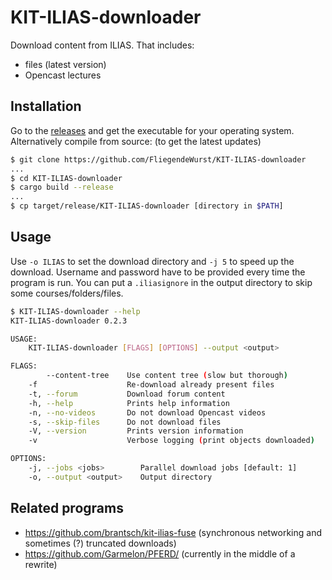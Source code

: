 # KIT-ILIAS-downloader

Download content from ILIAS. That includes:

* files (latest version)
* Opencast lectures

## Installation

Go to the [releases](../../releases) and get the executable for your operating system. Alternatively compile from source: (to get the latest updates)
```sh
$ git clone https://github.com/FliegendeWurst/KIT-ILIAS-downloader
...
$ cd KIT-ILIAS-downloader
$ cargo build --release
...
$ cp target/release/KIT-ILIAS-downloader [directory in $PATH]
```

## Usage

Use `-o ILIAS` to set the download directory and `-j 5` to speed up the download. Username and password have to be provided every time the program is run.
You can put a `.iliasignore` in the output directory to skip some courses/folders/files.

```sh
$ KIT-ILIAS-downloader --help
KIT-ILIAS-downloader 0.2.3

USAGE:
    KIT-ILIAS-downloader [FLAGS] [OPTIONS] --output <output>

FLAGS:
        --content-tree    Use content tree (slow but thorough)
    -f                    Re-download already present files
    -t, --forum           Download forum content
    -h, --help            Prints help information
    -n, --no-videos       Do not download Opencast videos
    -s, --skip-files      Do not download files
    -V, --version         Prints version information
    -v                    Verbose logging (print objects downloaded)

OPTIONS:
    -j, --jobs <jobs>        Parallel download jobs [default: 1]
    -o, --output <output>    Output directory
```

## Related programs

- https://github.com/brantsch/kit-ilias-fuse (synchronous networking and sometimes (?) truncated downloads)
- https://github.com/Garmelon/PFERD/ (currently in the middle of a rewrite)
